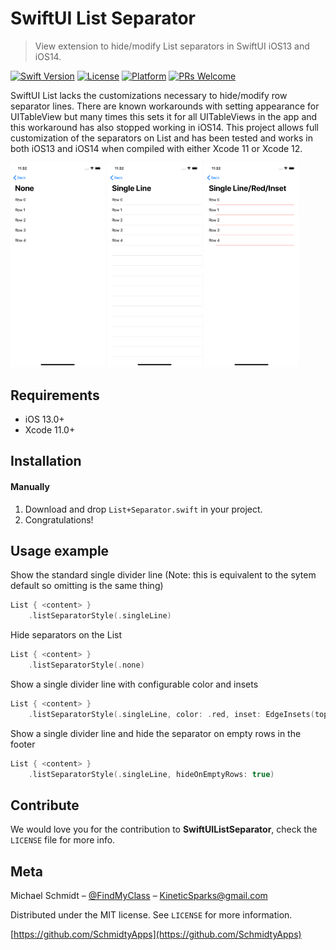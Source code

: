 # SwiftUI List Separator
> View extension to hide/modify List separators in SwiftUI iOS13 and iOS14.

[![Swift Version][swift-image]][swift-url]
[![License][license-image]][license-url]
[![Platform](https://img.shields.io/cocoapods/p/LFAlertController.svg?style=flat)](http://cocoapods.org/pods/LFAlertController)
[![PRs Welcome](https://img.shields.io/badge/PRs-welcome-brightgreen.svg?style=flat-square)](http://makeapullrequest.com)

SwiftUI List lacks the customizations necessary to hide/modify row separator lines. There are known workarounds with setting appearance for UITableView but many times this sets it for all UITableViews in the app and this workaround has also stopped working in iOS14. This project allows full customization of the separators on List and has been tested and works in both iOS13 and iOS14 when compiled with either Xcode 11 or Xcode 12.

<p float="left">
  <img src="/Screenshots/None.png" width="30%" />
  <img src="/Screenshots/SingleLine.png" width="30%" /> 
  <img src="/Screenshots/RedInset.png" width="30%" />
</p>

## Requirements

- iOS 13.0+
- Xcode 11.0+

## Installation

#### Manually
1. Download and drop ```List+Separator.swift``` in your project.  
2. Congratulations!  

## Usage example

Show the standard single divider line (Note: this is equivalent to the sytem default so omitting is the same thing)
```swift
List { <content> }
    .listSeparatorStyle(.singleLine)
```

Hide separators on the List
```swift
List { <content> }
    .listSeparatorStyle(.none)
```

Show a single divider line with configurable color and insets
```swift
List { <content> }
    .listSeparatorStyle(.singleLine, color: .red, inset: EdgeInsets(top: 0, leading: 50, bottom: 0, trailing: 20)
```

Show a single divider line and hide the separator on empty rows in the footer
```swift
List { <content> }
    .listSeparatorStyle(.singleLine, hideOnEmptyRows: true)
```

## Contribute

We would love you for the contribution to **SwiftUIListSeparator**, check the ``LICENSE`` file for more info.

## Meta

Michael Schmidt – [@FindMyClass](https://twitter.com/findmyclass) – KineticSparks@gmail.com

Distributed under the MIT license. See ``LICENSE`` for more information.

[https://github.com/SchmidtyApps](https://github.com/SchmidtyApps)

[swift-image]:https://img.shields.io/badge/swift-5.0-orange.svg
[swift-url]: https://swift.org/
[license-image]: https://img.shields.io/badge/License-MIT-blue.svg
[license-url]: LICENSE
[codebeat-image]: https://codebeat.co/badges/c19b47ea-2f9d-45df-8458-b2d952fe9dad
[codebeat-url]: https://codebeat.co/projects/github-com-vsouza-awesomeios-com